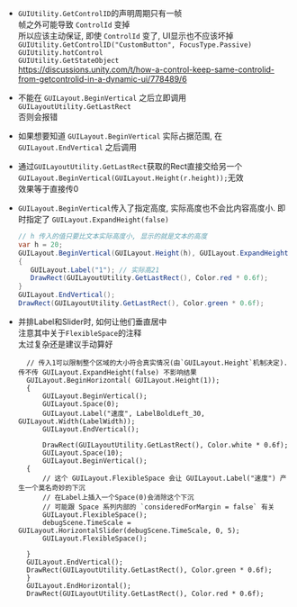 ﻿+ `GUIUtility.GetControlID`的声明周期只有一帧  
    帧之外可能导致 `ControlId` 变掉  
    所以应该主动保证, 即使 `ControlId` 变了, UI显示也不应该坏掉  
    `GUIUtility.GetControlID("CustomButton", FocusType.Passive)`  
    `GUIUtility.hotControl`  
    `GUIUtility.GetStateObject`  
    https://discussions.unity.com/t/how-a-control-keep-same-controlid-from-getcontrolid-in-a-dynamic-ui/778489/6

+ 不能在 `GUILayout.BeginVertical` 之后立即调用 `GUILayoutUtility.GetLastRect`  
   否则会报错  

+ 如果想要知道 `GUILayout.BeginVertical` 实际占据范围, 在 `GUILayout.EndVertical` 之后调用  
+ 通过`GUILayoutUtility.GetLastRect`获取的Rect直接交给另一个`GUILayout.BeginVertical(GUILayout.Height(r.height));`无效  
    效果等于直接传0  
+ `GUILayout.BeginVertical`传入了指定高度, 实际高度也不会比内容高度小. 即时指定了 `GUILayout.ExpandHeight(false)`  
    ```c#
    // h 传入的值只要比文本实际高度小, 显示的就是文本的高度
    var h = 20;
    GUILayout.BeginVertical(GUILayout.Height(h), GUILayout.ExpandHeight(false));
    {
       GUILayout.Label("1"); // 实际高21
       DrawRect(GUILayoutUtility.GetLastRect(), Color.red * 0.6f);
    }
    GUILayout.EndVertical();
    DrawRect(GUILayoutUtility.GetLastRect(), Color.green * 0.6f);
    ```
+ 并排Label和Slider时, 如何让他们垂直居中  
    注意其中关于`FlexibleSpace`的注释  
    太过复杂还是建议手动算好
    ```
      // 传入1可以限制整个区域的大小符合真实情况(由`GUILayout.Height`机制决定). 传不传 GUILayout.ExpandHeight(false) 不影响结果
      GUILayout.BeginHorizontal( GUILayout.Height(1));
      {
          GUILayout.BeginVertical();
          GUILayout.Space(0);
          GUILayout.Label("速度", LabelBoldLeft_30, GUILayout.Width(LabelWidth));
          GUILayout.EndVertical();
        
          DrawRect(GUILayoutUtility.GetLastRect(), Color.white * 0.6f);
          GUILayout.Space(10);
          GUILayout.BeginVertical();
      {
          // 这个 GUILayout.FlexibleSpace 会让 GUILayout.Label("速度") 产生一个莫名奇妙的下沉
          // 在Label上插入一个Space(0)会消除这个下沉
          // 可能跟 Space 系列内部的 `consideredForMargin = false` 有关
          GUILayout.FlexibleSpace();
          debugScene.TimeScale = GUILayout.HorizontalSlider(debugScene.TimeScale, 0, 5);
          GUILayout.FlexibleSpace();
        
      }
      GUILayout.EndVertical();
      DrawRect(GUILayoutUtility.GetLastRect(), Color.green * 0.6f);
      }
      GUILayout.EndHorizontal();
      DrawRect(GUILayoutUtility.GetLastRect(), Color.red * 0.6f);
    ```